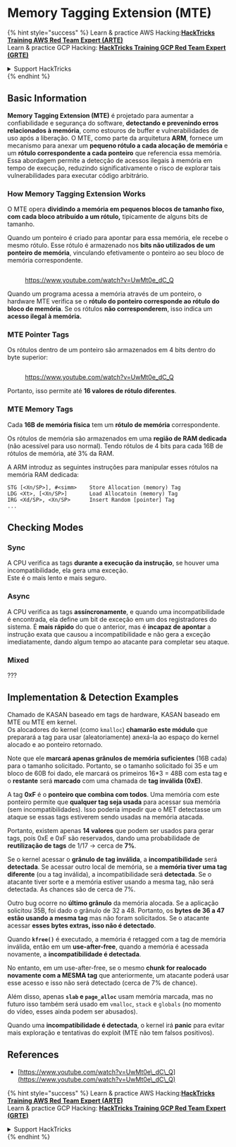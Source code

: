 # Memory Tagging Extension (MTE)

{% hint style="success" %}
Learn & practice AWS Hacking:<img src="/.gitbook/assets/arte.png" alt="" data-size="line">[**HackTricks Training AWS Red Team Expert (ARTE)**](https://training.hacktricks.xyz/courses/arte)<img src="/.gitbook/assets/arte.png" alt="" data-size="line">\
Learn & practice GCP Hacking: <img src="/.gitbook/assets/grte.png" alt="" data-size="line">[**HackTricks Training GCP Red Team Expert (GRTE)**<img src="/.gitbook/assets/grte.png" alt="" data-size="line">](https://training.hacktricks.xyz/courses/grte)

<details>

<summary>Support HackTricks</summary>

* Check the [**subscription plans**](https://github.com/sponsors/carlospolop)!
* **Join the** 💬 [**Discord group**](https://discord.gg/hRep4RUj7f) or the [**telegram group**](https://t.me/peass) or **follow** us on **Twitter** 🐦 [**@hacktricks\_live**](https://twitter.com/hacktricks\_live)**.**
* **Share hacking tricks by submitting PRs to the** [**HackTricks**](https://github.com/carlospolop/hacktricks) and [**HackTricks Cloud**](https://github.com/carlospolop/hacktricks-cloud) github repos.

</details>
{% endhint %}

## Basic Information

**Memory Tagging Extension (MTE)** é projetado para aumentar a confiabilidade e segurança do software, **detectando e prevenindo erros relacionados à memória**, como estouros de buffer e vulnerabilidades de uso após a liberação. O MTE, como parte da arquitetura **ARM**, fornece um mecanismo para anexar um **pequeno rótulo a cada alocação de memória** e um **rótulo correspondente a cada ponteiro** que referencia essa memória. Essa abordagem permite a detecção de acessos ilegais à memória em tempo de execução, reduzindo significativamente o risco de explorar tais vulnerabilidades para executar código arbitrário.

### **How Memory Tagging Extension Works**

O MTE opera **dividindo a memória em pequenos blocos de tamanho fixo, com cada bloco atribuído a um rótulo,** tipicamente de alguns bits de tamanho.&#x20;

Quando um ponteiro é criado para apontar para essa memória, ele recebe o mesmo rótulo. Esse rótulo é armazenado nos **bits não utilizados de um ponteiro de memória**, vinculando efetivamente o ponteiro ao seu bloco de memória correspondente.

<figure><img src="../../.gitbook/assets/image (1202).png" alt=""><figcaption><p><a href="https://www.youtube.com/watch?v=UwMt0e_dC_Q">https://www.youtube.com/watch?v=UwMt0e_dC_Q</a></p></figcaption></figure>

Quando um programa acessa a memória através de um ponteiro, o hardware MTE verifica se o **rótulo do ponteiro corresponde ao rótulo do bloco de memória**. Se os rótulos **não corresponderem**, isso indica um **acesso ilegal à memória.**

### MTE Pointer Tags

Os rótulos dentro de um ponteiro são armazenados em 4 bits dentro do byte superior:

<figure><img src="../../.gitbook/assets/image (1203).png" alt=""><figcaption><p><a href="https://www.youtube.com/watch?v=UwMt0e_dC_Q">https://www.youtube.com/watch?v=UwMt0e_dC_Q</a></p></figcaption></figure>

Portanto, isso permite até **16 valores de rótulo diferentes**.

### MTE Memory Tags

Cada **16B de memória física** tem um **rótulo de memória** correspondente.

Os rótulos de memória são armazenados em uma **região de RAM dedicada** (não acessível para uso normal). Tendo rótulos de 4 bits para cada 16B de rótulos de memória, até 3% da RAM.

A ARM introduz as seguintes instruções para manipular esses rótulos na memória RAM dedicada:
```
STG [<Xn/SP>], #<simm>    Store Allocation (memory) Tag
LDG <Xt>, [<Xn/SP>]       Load Allocatoin (memory) Tag
IRG <Xd/SP>, <Xn/SP>      Insert Random [pointer] Tag
...
```
## Checking Modes

### Sync

A CPU verifica as tags **durante a execução da instrução**, se houver uma incompatibilidade, ela gera uma exceção.\
Este é o mais lento e mais seguro.

### Async

A CPU verifica as tags **assíncronamente**, e quando uma incompatibilidade é encontrada, ela define um bit de exceção em um dos registradores do sistema. É **mais rápido** do que o anterior, mas é **incapaz de apontar** a instrução exata que causou a incompatibilidade e não gera a exceção imediatamente, dando algum tempo ao atacante para completar seu ataque.

### Mixed

???

## Implementation & Detection Examples

Chamado de KASAN baseado em tags de hardware, KASAN baseado em MTE ou MTE em kernel.\
Os alocadores do kernel (como `kmalloc`) **chamarão este módulo** que preparará a tag para usar (aleatoriamente) anexá-la ao espaço do kernel alocado e ao ponteiro retornado.

Note que ele **marcará apenas grânulos de memória suficientes** (16B cada) para o tamanho solicitado. Portanto, se o tamanho solicitado foi 35 e um bloco de 60B foi dado, ele marcará os primeiros 16\*3 = 48B com esta tag e o **restante** será **marcado** com uma chamada de **tag inválida (0xE)**.

A tag **0xF** é o **ponteiro que combina com todos**. Uma memória com este ponteiro permite que **qualquer tag seja usada** para acessar sua memória (sem incompatibilidades). Isso poderia impedir que o MET detectasse um ataque se essas tags estiverem sendo usadas na memória atacada.

Portanto, existem apenas **14 valores** que podem ser usados para gerar tags, pois 0xE e 0xF são reservados, dando uma probabilidade de **reutilização de tags** de 1/17 -> cerca de **7%**.

Se o kernel acessar o **grânulo de tag inválida**, a **incompatibilidade** será **detectada**. Se acessar outro local de memória, se a **memória tiver uma tag diferente** (ou a tag inválida), a incompatibilidade será **detectada**. Se o atacante tiver sorte e a memória estiver usando a mesma tag, não será detectada. As chances são de cerca de 7%.

Outro bug ocorre no **último grânulo** da memória alocada. Se a aplicação solicitou 35B, foi dado o grânulo de 32 a 48. Portanto, os **bytes de 36 a 47 estão usando a mesma tag** mas não foram solicitados. Se o atacante acessar **esses bytes extras, isso não é detectado**.

Quando **`kfree()`** é executado, a memória é retagged com a tag de memória inválida, então em um **use-after-free**, quando a memória é acessada novamente, a **incompatibilidade é detectada**.

No entanto, em um use-after-free, se o mesmo **chunk for realocado novamente com a MESMA tag** que anteriormente, um atacante poderá usar esse acesso e isso não será detectado (cerca de 7% de chance).

Além disso, apenas **`slab` e `page_alloc`** usam memória marcada, mas no futuro isso também será usado em `vmalloc`, `stack` e `globals` (no momento do vídeo, esses ainda podem ser abusados).

Quando uma **incompatibilidade é detectada**, o kernel irá **panic** para evitar mais exploração e tentativas do exploit (MTE não tem falsos positivos).

## References

* [https://www.youtube.com/watch?v=UwMt0e\_dC\_Q](https://www.youtube.com/watch?v=UwMt0e\_dC\_Q)

{% hint style="success" %}
Learn & practice AWS Hacking:<img src="/.gitbook/assets/arte.png" alt="" data-size="line">[**HackTricks Training AWS Red Team Expert (ARTE)**](https://training.hacktricks.xyz/courses/arte)<img src="/.gitbook/assets/arte.png" alt="" data-size="line">\
Learn & practice GCP Hacking: <img src="/.gitbook/assets/grte.png" alt="" data-size="line">[**HackTricks Training GCP Red Team Expert (GRTE)**<img src="/.gitbook/assets/grte.png" alt="" data-size="line">](https://training.hacktricks.xyz/courses/grte)

<details>

<summary>Support HackTricks</summary>

* Check the [**subscription plans**](https://github.com/sponsors/carlospolop)!
* **Join the** 💬 [**Discord group**](https://discord.gg/hRep4RUj7f) or the [**telegram group**](https://t.me/peass) or **follow** us on **Twitter** 🐦 [**@hacktricks\_live**](https://twitter.com/hacktricks\_live)**.**
* **Share hacking tricks by submitting PRs to the** [**HackTricks**](https://github.com/carlospolop/hacktricks) and [**HackTricks Cloud**](https://github.com/carlospolop/hacktricks-cloud) github repos.

</details>
{% endhint %}
